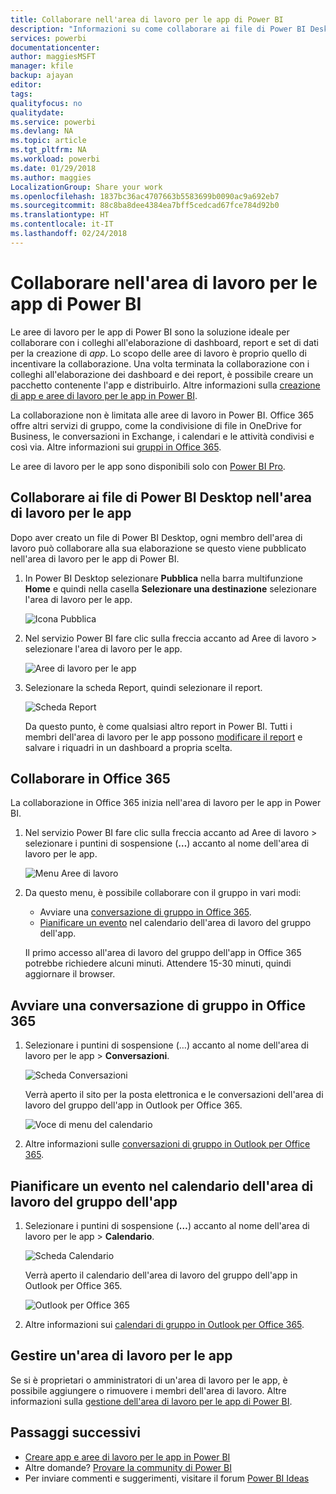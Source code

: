 ```yaml
---
title: Collaborare nell'area di lavoro per le app di Power BI
description: "Informazioni su come collaborare ai file di Power BI Desktop nell'area di lavoro per le app e con i servizi di Office 365, ad esempio la condivisione di file in OneDrive for Business, le conversazioni in Exchange, il calendario e le attività."
services: powerbi
documentationcenter: 
author: maggiesMSFT
manager: kfile
backup: ajayan
editor: 
tags: 
qualityfocus: no
qualitydate: 
ms.service: powerbi
ms.devlang: NA
ms.topic: article
ms.tgt_pltfrm: NA
ms.workload: powerbi
ms.date: 01/29/2018
ms.author: maggies
LocalizationGroup: Share your work
ms.openlocfilehash: 1837bc36ac4707663b5583699b0090ac9a692eb7
ms.sourcegitcommit: 88c8ba8dee4384ea7bff5cedcad67fce784d92b0
ms.translationtype: HT
ms.contentlocale: it-IT
ms.lasthandoff: 02/24/2018
---
```

# <a name="collaborate-in-your-power-bi-app-workspace"></a>Collaborare nell'area di lavoro per le app di Power BI
Le aree di lavoro per le app di Power BI sono la soluzione ideale per collaborare con i colleghi all'elaborazione di dashboard, report e set di dati per la creazione di *app*. Lo scopo delle aree di lavoro è proprio quello di incentivare la collaborazione. Una volta terminata la collaborazione con i colleghi all'elaborazione dei dashboard e dei report, è possibile creare un pacchetto contenente l'app e distribuirlo. Altre informazioni sulla [creazione di app e aree di lavoro per le app in Power BI](service-create-distribute-apps.md). 

La collaborazione non è limitata alle aree di lavoro in Power BI. Office 365 offre altri servizi di gruppo, come la condivisione di file in OneDrive for Business, le conversazioni in Exchange, i calendari e le attività condivisi e così via. Altre informazioni sui [gruppi in Office 365](https://support.office.com/article/Create-a-group-in-Office-365-7124dc4c-1de9-40d4-b096-e8add19209e9).

Le aree di lavoro per le app sono disponibili solo con [Power BI Pro](service-free-vs-pro.md).

## <a name="collaborate-on-power-bi-desktop-files-in-your-app-workspace"></a>Collaborare ai file di Power BI Desktop nell'area di lavoro per le app
Dopo aver creato un file di Power BI Desktop, ogni membro dell'area di lavoro può collaborare alla sua elaborazione se questo viene pubblicato nell'area di lavoro per le app di Power BI.

1. In Power BI Desktop selezionare **Pubblica** nella barra multifunzione **Home** e quindi nella casella **Selezionare una destinazione** selezionare l'area di lavoro per le app.
   
    ![Icona Pubblica](media/service-collaborate-power-bi-workspace/power-bi-group-publish-pbix.png)
2. Nel servizio Power BI fare clic sulla freccia accanto ad Aree di lavoro > selezionare l'area di lavoro per le app.
   
    ![Aree di lavoro per le app](media/service-collaborate-power-bi-workspace/power-bi-workspace-nav-arrow.png)
3. Selezionare la scheda Report, quindi selezionare il report.
   
    ![Scheda Report](media/service-collaborate-power-bi-workspace/power-bi-workspace-report.png)
   
    Da questo punto, è come qualsiasi altro report in Power BI. Tutti i membri dell'area di lavoro per le app possono [modificare il report](service-reports.md) e salvare i riquadri in un dashboard a propria scelta.

## <a name="collaborate-in-office-365"></a>Collaborare in Office 365
La collaborazione in Office 365 inizia nell'area di lavoro per le app in Power BI.

1. Nel servizio Power BI fare clic sulla freccia accanto ad Aree di lavoro > selezionare i puntini di sospensione (**…**) accanto al nome dell'area di lavoro per le app. 
   
   ![Menu Aree di lavoro](media/service-collaborate-power-bi-workspace/power-bi-app-ellipsis.png)
2. Da questo menu, è possibile collaborare con il gruppo in vari modi: 
   
   * Avviare una [conversazione di gruppo in Office 365](service-collaborate-power-bi-workspace.md#have-a-group-conversation-in-office-365).
   * [Pianificare un evento](service-collaborate-power-bi-workspace.md#schedule-an-event-on-the-group-workspace-calendar) nel calendario dell'area di lavoro del gruppo dell'app.
   
   Il primo accesso all'area di lavoro del gruppo dell'app in Office 365 potrebbe richiedere alcuni minuti. Attendere 15-30 minuti, quindi aggiornare il browser.

## <a name="have-a-group-conversation-in-office-365"></a>Avviare una conversazione di gruppo in Office 365
1. Selezionare i puntini di sospensione (…) accanto al nome dell'area di lavoro per le app \> **Conversazioni**. 
   
    ![Scheda Conversazioni](media/service-collaborate-power-bi-workspace/power-bi-app-ellipsis.png)
   
   Verrà aperto il sito per la posta elettronica e le conversazioni dell'area di lavoro del gruppo dell'app in Outlook per Office 365.
   
   ![Voce di menu del calendario](media/service-collaborate-power-bi-workspace/pbi_grps_o365convo.png)
2. Altre informazioni sulle [conversazioni di gruppo in Outlook per Office 365](https://support.office.com/Article/Have-a-group-conversation-a0482e24-a769-4e39-a5ba-a7c56e828b22).

## <a name="schedule-an-event-on-the-apps-group-workspace-calendar"></a>Pianificare un evento nel calendario dell'area di lavoro del gruppo dell'app
1. Selezionare i puntini di sospensione (**…**) accanto al nome dell'area di lavoro per le app \> **Calendario**. 
   
   ![Scheda Calendario](media/service-collaborate-power-bi-workspace/power-bi-app-ellipsis.png)
   
   Verrà aperto il calendario dell'area di lavoro del gruppo dell'app in Outlook per Office 365.
   
   ![Outlook per Office 365](media/service-collaborate-power-bi-workspace/pbi_grps_o365_calendar.png)
2. Altre informazioni sui [calendari di gruppo in Outlook per Office 365](https://support.office.com/Article/Add-edit-and-subscribe-to-group-events-0cf1ad68-1034-4306-b367-d75e9818376a).

## <a name="manage-an-app-workspace"></a>Gestire un'area di lavoro per le app
Se si è proprietari o amministratori di un'area di lavoro per le app, è possibile aggiungere o rimuovere i membri dell'area di lavoro. Altre informazioni sulla [gestione dell'area di lavoro per le app di Power BI](service-manage-app-workspace-in-power-bi-and-office-365.md).

## <a name="next-steps"></a>Passaggi successivi
* [Creare app e aree di lavoro per le app in Power BI](service-create-distribute-apps.md)
* Altre domande? [Provare la community di Power BI](http://community.powerbi.com/)
* Per inviare commenti e suggerimenti, visitare il forum [Power BI Ideas](https://ideas.powerbi.com/forums/265200-power-bi)

